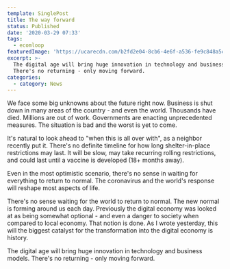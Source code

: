 ```yaml
---
template: SinglePost
title: The way forward
status: Published
date: '2020-03-29 07:33'
tags:
  - ecomloop
featuredImage: 'https://ucarecdn.com/b2fd2e04-8cb6-4e6f-a536-fe9c848a5cb6/'
excerpt: >-
  The digital age will bring huge innovation in technology and business models.
  There's no returning - only moving forward. 
categories:
  - category: News
---
```

We face some big unknowns about the future right now. Business is shut down in many areas of the country - and even the world. Thousands have died. Millions are out of work. Governments are enacting unprecedented measures. The situation is bad and the worst is yet to come. 

It's natural to look ahead to "when this is all over with", as a neighbor recently put it. There's no definite timeline for how long shelter-in-place restrictions may last. It will be slow, may take recurring rolling restrictions, and could last until a vaccine is developed (18+ months away). 

Even in the most optimistic scenario, there's no sense in waiting for everything to return to normal. The coronavirus and the world's response will reshape most aspects of life. 

There's no sense waiting for the world to return to normal. The new normal is forming around us each day. Previously the digital economy was looked at as being somewhat optional - and even a danger to society when compared to local economy. That notion is done. As I wrote yesterday, this will the biggest catalyst for the transformation into the digital economy is history. 

The digital age will bring huge innovation in technology and business models. There's no returning - only moving forward.
